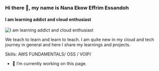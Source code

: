 ### Hi there 👋, my name is Nana Ekow Effrim Essandoh
#### I am learning addict and cloud enthusiast
![I am learning addict and cloud enthusiast](https://arturssmirnovs.github.io/github-profile-readme-generator/images/banner.png)

We teach to learn and learn to teach. I am quite new in my cloud and tech journey in general and here I share my learnings and projects.

Skills: AWS FUNDAMENTALS/ OSS / VOIP/ 

- 🔭 I’m currently working on this page. 





